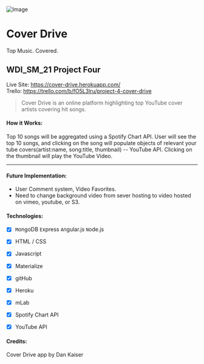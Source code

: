 ![Image](http://mlewislogic.com/wp-content/uploads/2011/05/ga.png)
# Cover Drive
Top Music. Covered.
## WDI_SM_21 Project Four
Live Site: https://cover-drive.herokuapp.com/ <br>
Trello: https://trello.com/b/fO5L3lru/project-4-cover-drive

> Cover Drive is an online platform highlighting top YouTube cover artists covering hit songs.


#### How it Works:
Top 10 songs will be aggregated using a Spotify Chart API. User will see the top 10 songs, and clicking on the song will populate objects of relevant your tube covers(artist:name, song:title, thumbnail) -- YouTube API.  Clicking on the thumbnail will play the YouTube Video.





---

#### Future Implementation:
- User Comment system, Video Favorites.
- Need to change background video from sever hosting to video hosted on vimeo, youtube, or S3.

#### Technologies:
- [x] `M`ongoDB  `E`xpress `A`ngular.js   `N`ode.js
- [x] HTML / CSS
- [x] Javascript
- [x] Materialize
- [x] gitHub
- [x] Heroku
- [x] mLab
- [x] Spotify Chart API
- [x] YouTube API


#### Credits:
Cover Drive app by Dan Kaiser
